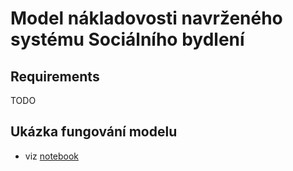 # Model nákladovosti navrženého systému Sociálního bydlení

## Requirements
TODO


## Ukázka fungování modelu
- viz [notebook](./model.ipynb)

